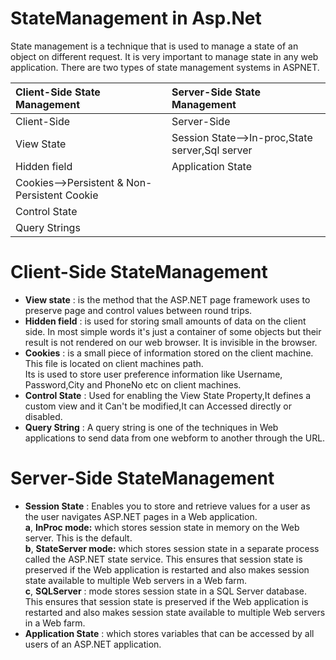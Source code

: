 # StateManagement in Asp.Net
State management is a technique that is used to manage a state of an object on different request. 
It is very important to manage state in any web application. There are two types of state management systems in ASPNET.

| Client-Side State Management  | Server-Side State Management | 
 |:--- |:-----|
 |Client-Side| Server-Side |
 | View State |Session State-->In-proc,State server,Sql server |
 | Hidden field | Application State|
 | Cookies-->Persistent & Non-Persistent Cookie | 
 | Control State |  
 | Query Strings |  
 
 
 # Client-Side StateManagement
 *  **View state** : is the method that the ASP.NET page framework uses to preserve page and control values between round trips.
 *  **Hidden field** : is used for storing small amounts of data on the client side. In most simple words it's just a container of some
    objects but their result is not rendered on our web browser. It is invisible in the browser.
 *  **Cookies** : is a small piece of information stored on the client machine. This file is located on client machines path.  
    Its is used to store user preference information like Username, Password,City and PhoneNo etc on client machines.   
 *  **Control State** : Used for enabling the View State Property,It defines a custom view and it Can't be modified,It can Accessed directly or disabled. 
 *  **Query String** : A query string is one of the techniques in Web applications to send data from one webform to another through the URL.
 
 # Server-Side StateManagement
 * **Session State** : Enables you to store and retrieve values for a user as the user navigates ASP.NET pages in a Web application.<br />
  **a**, **InProc mode:** which stores session state in memory on the Web server. This is the default.<br />
  **b**, **StateServer mode:** which stores session state in a separate process called the ASP.NET state service. 
          This ensures that session state is preserved if the Web application is restarted and also makes session
          state available to multiple Web servers in a Web farm.<br />
  **c**, **SQLServer** : mode stores session state in a SQL Server database. This ensures that session state is preserved 
          if the Web application is restarted and also makes session state available to multiple Web servers in a Web farm.<br />
 * **Application State** : which stores variables that can be accessed by all users of an ASP.NET application.
   
